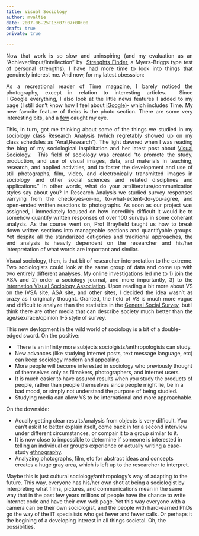 ```yaml
---
title: Visual Sociology
author: mvaltie
date: 2007-06-25T13:07:07+00:00
draft: true
private: true

---
```

<p align="justify">
  Now that work is so slow and uninspiring (and my evaluation as an &#8220;Achiever/Input/Intellection&#8221; by  <a href="http://sf2.strengthsfinder.com/" title="Strengths Finder">Strenghts Finder</a>, a Myers-Briggs type test of personal strengths), I have had more time to look into things that genuinely interest me. And now, for my latest obesssion:
</p>

<p align="justify">
  As a recreational reader of Time magazine, I barely noticed the photography, except in relation to interesting articles.  Since I Google everything, I also look at the little news features I added to my page (I still don&#8217;t know how I feel about <a target="_blank" href="http://blog.washingtonpost.com/posttech/2007/05/igoogle_how_about_gweb.html" title="iGoogle" rel="noopener noreferrer">iGoogle</a>)- which includes Time. My new favorite feature of theirs is the photo section. There are some very interesting bits, and a <a target="_blank" href="http://www.time.com/time/photogallery/0,29307,1626519_1373664,00.html" title="few" rel="noopener noreferrer">few</a> caught my eye.
</p>

<p align="justify">
  This, in turn, got me thinking about some of the things we studied in my sociology class Research Analysis (which regretably showed up on my class schedules as &#8220;Anal,Research&#8221;). The light dawned when I was reading the blog of my sociological inspiritation and her latest post about <a href="http://www.visualsociology.org/about.html" title="Visual Sociology">Visual Sociology</a>.  This field of sociology was created &#8220;to promote the study, production, and use of visual images, data, and materials in teaching, research, and applied activities, and to foster the development and use of still photographs, film, video, and electronically transmitted images in sociology and other social sciences and related disciplines and applications.&#8221; In other words, what do your art/literature/communication styles say about you? In Research Analysis we studied survey responses varrying from the check-yes-or-no, to-what-extent-do-you-agree, and open-ended written reactions to photographs. As soon as our project was assigned, I immediately focused on how incredibly difficult it would be to somehow quantify written responses of over 100 surveys in some coherant analysis. As the course went on, Prof Brayfield taught us how to break down written sections into manageable sections and quantifyable groups. Yet despite all the standarized catigories and traditional approaches, the end analysis is heavily dependent on the researcher and his/her interpretation of what words are important and similar.
</p>

<p align="justify">
  Visual sociology, then, is that bit of researcher interpretation to the extreme. Two sociologists could look at the same group of data and come up with two entirely different analyses. My online investigations led me to 1) join the ASA and 2) order a sociology journal, and more importantly, 3) to the <a href="http://www.visualsociology.org/about.html" title="IVSA">Internation Visual Sociology Association</a>. Upon reading a bit more about VS on the IVSA site, ASA site, and other sites, I decided the idea wasn&#8217;t as crazy as I originally thought. Granted, the field of VS is much more vague and difficult to analyze than the statistics in the <a href="http://www.icpsr.umich.edu/cocoon/ICPSR/SERIES/00028.xml" title="GSS">General Social Survey</a>, but I think there are other media that can describe society much better than the age/sex/race/opinion 1-5 style of survey.
</p>

This new devlopment in the wild world of sociology is a bit of a double-edged sword. On the positive:

  *  There is an infinity more subjects sociolgists/anthropologists can study.
  * New advances (like studying internet posts, text message language, etc) can keep sociology modern and appealing.
  * More people will become interested in sociology who previously thought of themselves only as filmakers, photographers, and internet users.
  * It is much easier to have assured results when you study the products of people, rather than people themselves since people might lie, be in a bad mood, or simply not understand the purpose of being studied.
  * Studying media can allow VS to be international and more approachable.

On the downside:

  * Acually getting clear results/analysis from objects is very difficult. You can&#8217;t ask it to better explain itself, come back in for a second interview under different circumstances, or compair it to a group similar to it.
  * It is now close to impossible to determine if someone is interested in telling an individual or group&#8217;s experience or actually writing a case-study [ethnography][1].
  * Analyzing photographs, film, etc for abstract ideas and concepts creates a huge gray area, which is left up to the researcher to interpret.

Maybe this is just cultural sociology/anthropology&#8217;s way of adapting to the future. This way, everyone has his/her own shot at being a sociologist by interpreting what films, pictures, and communications mean in the same way that in the past few years millions of people have the chance to write internet code and have their own web page. Yet this way everyone with a camera can be their own sociologist, and the people with hard-earned PhDs go the way of the IT specialists who get fewer and fewer calls. Or perhaps it the begining of a developing interest in all things societal. Oh, the possiblities.

 [1]: http://www.amazon.com/Code-Street-Decency-Violence-Moral/dp/0393040232/ref=ed_oe_h/104-7349621-8185513 "ethnography"